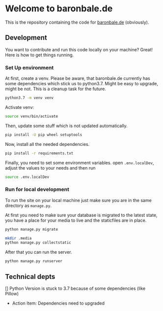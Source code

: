 # Welcome to baronbale.de

This is the repository containing the code for [baronbale.de](https://baronbale.de) (obviously).

## Development

You want to contribute and run this code locally on your machine? Great! Here is how to get things running.

### Set Up environment

At first, create a venv. Please be aware, that baronbale.de currently has some dependencies which stick us to python3.7.
Might be easy to upgrade, might be not. This is a cleanup task for the future.

```bash
python3.7 -m venv venv
```

Activate venv:

```bash
source venv/bin/activate
```

Then, update some stuff which is not updated automatically.

```bash
pip install -U pip wheel setuptools
```

Now, install all the needed dependencies.

```bash
pip install -r requirements.txt
```

Finally, you need to set some environment variables. open `.env.localDev`, adjust the values to your needs and then run

```bash
source .env.localDev
```

### Run for local development

To run the site on your local machine just make sure you are in the same directory as `manage.py`.

At first you need to make sure your database is migrated to the latest state, you have a place for your media to live and the staticfiles are in place.
```bash
python manage.py migrate

mkdir .media
python manage.py collectstatic
```
After that you can run the server.
```bash
python manage.py runserver
```

## Technical depts

[] Python Version is stuck to 3.7 because of some dependencies (like Pillow)

- Action Item: Dependencies need to upgraded
